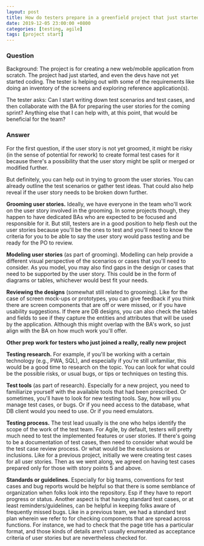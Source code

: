 ```yaml
---
layout: post
title: How do testers prepare in a greenfield project that just started?
date: 2019-12-05 23:00:00 +0800
categories: [testing, agile]
tags: [project start]
---
```


### Question

Background: The project is for creating a new web/mobile application from scratch. The project had just started, and even the devs have not yet started coding. The tester is helping out with some of the requirements like doing an inventory of the screens and exploring reference application(s).

The tester asks: Can I start writing down test scenarios and test cases, and then collaborate with the BA for preparing the user stories for the coming sprint? Anything else that I can help with, at this point, that would be beneficial for the team?

### Answer

For the first question, if the user story is not yet groomed, it might be risky (in the sense of potential for rework) to create formal test cases for it because there's a possibility that the user story might be split or merged or modified further.

But definitely, you can help out in trying to groom the user stories. You can already outline the test scenarios or gather test ideas. That could also help reveal if the user story needs to be broken down further.

**Grooming user stories.**  Ideally, we have everyone in the team who'll work on the user story involved in the grooming. In some projects though, they happen to have dedicated BAs who are expected to be focused and responsible for it. But still, testers are in a good position to help flesh out the user stories because you'll be the ones to test and you'll need to know the criteria for you to be able to say the user story would pass testing and be ready for the PO to review.

**Modeling user stories** (as part of grooming). Modelling can help provide a different visual perspective of the scenarios or cases that you'll need to consider. As you model, you may also find gaps in the design or cases that need to be supported by the user story. This could be in the form of diagrams or tables, whichever would best fit your needs.

**Reviewing the designs** (somewhat still related to grooming). Like for the case of screen mock-ups or prototypes, you can give feedback if you think there are screen components that are off or were missed, or if you have usability suggestions. If there are DB designs, you can also check the tables and fields to see if they capture the entities and attributes that will be used by the application. Although this might overlap with the BA's work, so just align with the BA on how much work you'll offer.

**Other prep work for testers who just joined a really, really new project**

**Testing research.** For example, if you'll be working with a certain technology (e.g., PWA, SQL), and especially if you're still unfamiliar, this would be a good time to research on the topic. You can look for what could be the possible risks, or usual bugs, or tips or techniques on testing this.

**Test tools** (as part of research). Especially for a new project, you need to familiarize yourself with the available tools that had been prescribed. Or sometimes, you'll have to look for new testing tools. Say, how will you manage test cases, or bugs. Or if you need access to the database, what DB client would you need to use. Or if you need emulators.

**Testing process.** The test lead usually is the one who helps identify the scope of the work of the test team. For Agile, by default, testers will pretty much need to test the implemented features or user stories. If there's going to be a documentation of test cases, then need to consider what would be the test case review process. Or what would be the exclusions or inclusions. Like for a previous project, initially we were creating test cases for all user stories. Then as we went along, we agreed on having test cases prepared only for those with story points 5 and above.

**Standards or guidelines.** Especially for big teams, conventions for test cases and bug reports would be helpful so that there is some semblance of organization when folks look into the repository. Esp if they have to report progress or status. Another aspect is that having standard test cases, or at least reminders/guidelines, can be helpful in keeping folks aware of frequently missed bugs. Like in a previous team, we had a standard test plan wherein we refer to for checking components that are spread across functions. For instance, we had to check that the page title has a particular format, and those kinds of details aren't usually enumerated as acceptance criteria of user stories but are nevertheless checked for.
